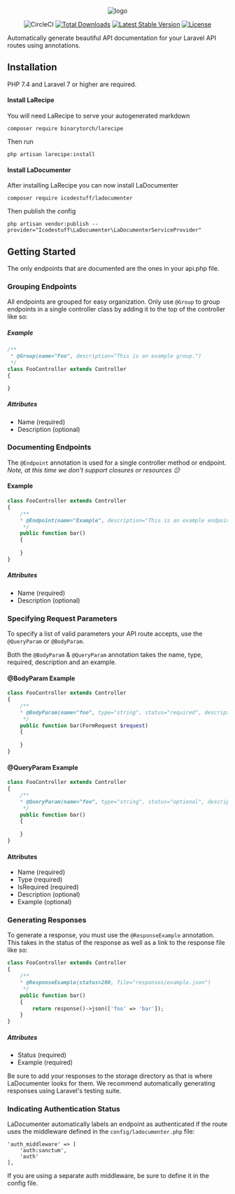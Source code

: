 <p align="center">
    <img src="https://github.com/icodestuff-io/ladocumenter/raw/master/logo.png" alt="logo">
</p>

<p align="center">
  <img src="https://github.com/icodestuff-io/ladocumenter/workflows/LaDocumenter/badge.svg" alt="CircleCI">
  <a href="https://packagist.org/packages/icodestuff/ladocumenter"><img src="https://poser.pugx.org/icodestuff/ladocumenter/d/total.svg" alt="Total Downloads"></a>
  <a href="https://packagist.org/packages/icodestuff/ladocumenter"><img src="https://poser.pugx.org/icodestuff/ladocumenter/v/stable.svg" alt="Latest Stable Version"></a>
  <a href="https://packagist.org/packages/icodestuff/ladocumenter"><img src="https://poser.pugx.org/icodestuff/ladocumenter/license.svg" alt="License"></a>
</p>

Automatically generate beautiful API documentation for your Laravel API routes using annotations.

## Installation
PHP 7.4 and Laravel 7 or higher are required.

#### Install LaRecipe
You will need LaRecipe to serve your autogenerated markdown

`composer require binarytorch/larecipe`

Then run

`php artisan larecipe:install`

#### Install LaDocumenter
After installing LaRecipe you can now install LaDocumenter

`composer require icodestuff/ladocumenter`

Then publish the config

`php artisan vendor:publish --provider="Icodestuff\LaDocumenter\LaDocumenterServiceProvider"`

## Getting Started
The only endpoints that are documented are the ones in your api.php file. 

### Grouping Endpoints
All endpoints are grouped for easy organization. Only use `@Group` to group endpoints in a single controller class by adding 
it to the top of the controller like so:
 ##### Example
 ```php
 /**
  * @Group(name="Foo", description="This is an example group.")
  */
 class FooController extends Controller
 {
 
 }
 ```
##### Attributes
- Name (required)
- Description (optional)

### Documenting Endpoints
The `@Endpoint` annotation is used for a single controller method or endpoint. *Note, at this time we don't support
closures or resources 😕* 
#### Example
```php
class FooController extends Controller
{
    /**
    * @Endpoint(name="Example", description="This is an example endpoint.")
     */
    public function bar()
    {
    
    }
}
```

##### Attributes
- Name (required)
- Description (optional)

### Specifying Request Parameters
To specify a list of valid parameters your API route accepts, use the `@QueryParam` or `@BodyParam`. 

Both the `@BodyParam` & `@QueryParam` annotation takes the name, type, required, description and an example. 

#### @BodyParam Example
```php
class FooController extends Controller
{
    /**
    * @BodyParam(name="foo", type="string", status="required", description="An example body paramater", example="bar")
     */
    public function bar(FormRequest $request)
    {
    
    }
}
```

#### @QueryParam Example 
```php
class FooController extends Controller
{
    /**
    * @QueryParam(name="foo", type="string", status="optional", description="An example query paramater", example="bar")
     */
    public function bar()
    {
    
    }
}
```

#### Attributes
- Name (required)
- Type (required)
- IsRequired (required)
- Description (optional)
- Example (optional)

### Generating Responses
To generate a response, you must use the `@ResponseExample` annotation. This takes in the status of the response
as well as a link to the response file like so:
```php
class FooController extends Controller
{
    /**
    * @ResponseExample(status=200, file="responses/example.json")
     */
    public function bar()
    {
        return response()->json(['foo' => 'bar']);
    }
}
```

##### Attributes
- Status (required)
- Example (required)


Be sure to add your responses to the storage directory as that is where LaDocumenter looks for them.
We recommend automatically generating responses using Laravel's testing suite.

### Indicating Authentication Status
LaDocumenter automatically labels an endpoint as authenticated if the route uses the middleware defined in the `config/ladocumenter.php` file:
```
'auth_middleware' => [
    'auth:sanctum',
    'auth'
],
```

If you are using a separate auth middleware, be sure to define it in the config file.